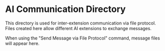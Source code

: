 # AI Communication Directory

This directory is used for inter-extension communication via file protocol.
Files created here allow different AI extensions to exchange messages.

When using the "Send Message via File Protocol" command, message files will appear here.
